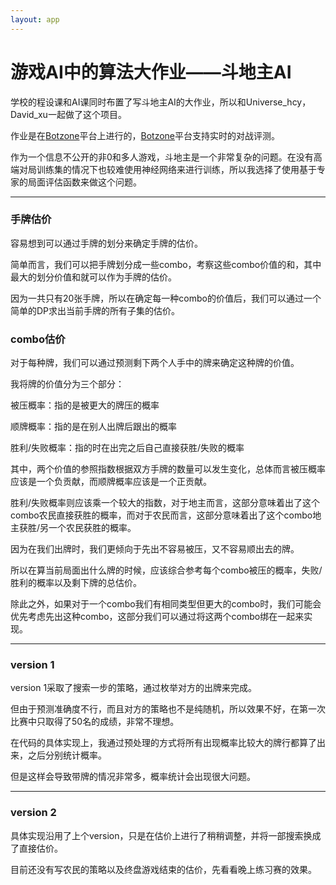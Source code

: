 ```yaml
---
layout: app
---
```


# 游戏AI中的算法大作业——斗地主AI

学校的程设课和AI课同时布置了写斗地主AI的大作业，所以和Universe_hcy，David_xu一起做了这个项目。

作业是在[Botzone](https://botzone.org)平台上进行的，[Botzone](https://botzone.org)平台支持实时的对战评测。

作为一个信息不公开的非0和多人游戏，斗地主是一个非常复杂的问题。在没有高端对局训练集的情况下也较难使用神经网络来进行训练，所以我选择了使用基于专家的局面评估函数来做这个问题。

* * *

### 手牌估价

容易想到可以通过手牌的划分来确定手牌的估价。

简单而言，我们可以把手牌划分成一些combo，考察这些combo价值的和，其中最大的划分价值和就可以作为手牌的估价。

因为一共只有20张手牌，所以在确定每一种combo的价值后，我们可以通过一个简单的DP求出当前手牌的所有子集的估价。

### combo估价

对于每种牌，我们可以通过预测剩下两个人手中的牌来确定这种牌的价值。

我将牌的价值分为三个部分：

被压概率：指的是被更大的牌压的概率

顺牌概率：指的是在别人出牌后跟出的概率

胜利/失败概率：指的时在出完之后自己直接获胜/失败的概率

其中，两个价值的参照指数根据双方手牌的数量可以发生变化，总体而言被压概率应该是一个负贡献，而顺牌概率应该是一个正贡献。

胜利/失败概率则应该乘一个较大的指数，对于地主而言，这部分意味着出了这个combo农民直接获胜的概率，而对于农民而言，这部分意味着出了这个combo地主获胜/另一个农民获胜的概率。

因为在我们出牌时，我们更倾向于先出不容易被压，又不容易顺出去的牌。

所以在算当前局面出什么牌的时候，应该综合参考每个combo被压的概率，失败/胜利的概率以及剩下牌的总估价。

除此之外，如果对于一个combo我们有相同类型但更大的combo时，我们可能会优先考虑先出这种combo，这部分我们可以通过将这两个combo绑在一起来实现。

* * *

### version 1

version 1采取了搜索一步的策略，通过枚举对方的出牌来完成。

但由于预测准确度不行，而且对方的策略也不是纯随机，所以效果不好，在第一次比赛中只取得了50名的成绩，非常不理想。

在代码的具体实现上，我通过预处理的方式将所有出现概率比较大的牌行都算了出来，之后分别统计概率。

但是这样会导致带牌的情况非常多，概率统计会出现很大问题。

* * *

### version 2

具体实现沿用了上个version，只是在估价上进行了稍稍调整，并将一部搜索换成了直接估价。

目前还没有写农民的策略以及终盘游戏结束的估价，先看看晚上练习赛的效果。
